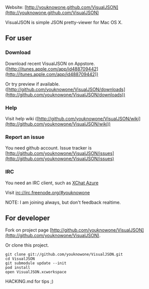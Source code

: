 Website: [http://youknowone.github.com/VisualJSON](http://youknowone.github.com/VisualJSON)

VisualJSON is simple JSON pretty-viewer for Mac OS X.

## For user
### Download
Download recent VisualJSON on Appstore. ([http://itunes.apple.com/app/id488709442](http://itunes.apple.com/app/id488709442))

Or try preview if available. ([http://github.com/youknowone/VisualJSON/downloads](http://github.com/youknowone/VisualJSON/downloads))

### Help
Visit help wiki ([http://github.com/youknowone/VisualJSON/wiki](http://github.com/youknowone/VisualJSON/wiki))

### Report an issue
You need github account. Issue tracker is [http://github.com/youknowone/VisualJSON/issues](http://github.com/youknowone/VisualJSON/issues)

### IRC
You need an IRC client, such as [XChat Azure](http://xchataqua.github.com)

Visit [irc://irc.freenode.org/#youknowone](irc://irc.freenode.org/#youknowone)

NOTE: I am joining always, but don't feedback realtime.

## For developer
Fork on project page [http://github.com/youknowone/VisualJSON](http://github.com/youknowone/VisualJSON).

Or clone this project.
```
git clone git://github.com/youknowone/VisualJSON.git
cd VisualJSON
git submodule update --init
pod install
open VisualJSON.xcworkspace
```

HACKING.md for tips ;)
